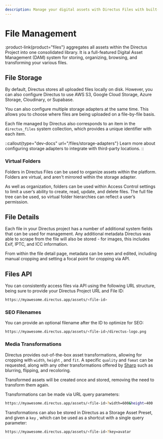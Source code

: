 ```yaml
---
description: Manage your digital assets with Directus Files with built-in media transformations for enhanced flexibility.
---
```


# File Management

:product-link{product="files"} aggregates all assets within the Directus Project into one consolidated library. It is a full-featured Digital Asset Management (DAM) system for storing, organizing, browsing, and transforming your various files.

<!-- TODO: IMAGE - FILES MODULE -->

## File Storage

By default, Directus stores all uploaded files locally on disk. However, you can also configure Directus to use AWS S3, Google Cloud Storage, Azure Storage, Cloudinary, or Supabase.

You can also configure multiple storage adapters at the same time. This allows you to choose where files are being uploaded on a file-by-file basis.

Each file managed by Directus also corresponds to an item in the `directus_files` system collection, which provides a unique identifier with each item.

::callout{type="dev-docs" url="/files/storage-adapters"}
Learn more about configuring storage adapters to integrate with third-party locations.
::

### Virtual Folders

Folders in Directus Files can be used to organize assets within the platform. Folders are virtual, and aren't mirrored within the storage adapter.

As well as organization, folders can be used within Access Control settings to limit a user’s ability to create, read, update, and delete files. The full file tree can be used, so virtual folder hierarchies can reflect a user’s permission.

## File Details

Each file in your Directus project has a number of additional system fields that can be used for management. Any additional metadata Directus was able to scrape from the file will also be stored - for images, this includes Exif, IPTC, and ICC information.

<!-- TODO: IMAGE - FILE IMAGE EDITOR -->

From within the file detail page, metadata can be seen and edited, including manual cropping and setting a focal point for cropping via API.

## Files API

You can consistently access files via API using the following URL structure, being sure to provide your Directus Project URL and File ID:

```bash
https://myawesome.directus.app/assets/<file-id>
```

### SEO Filenames

You can provide an optional filename after the ID to optimize for SEO:

```bash
https://myawesome.directus.app/assets/<file-id>/directus-logo.png
```

### Media Transformations

Directus provides out-of-the-box asset transformations, allowing for cropping with `width`, `height` , and `fit`. A specific `quality` and `fomat` can be requested, along with any other transformations offered by [Sharp](https://sharp.pixelplumbing.com/api-operation) such as blurring, flipping, and recoloring.

Transformed assets will be created once and stored, removing the need to transform them again.

Transformations can be made via URL query parameters:

```bash
https://myawesome.directus.app/assets/<file-id>?width=600&height=400
```

Transformations can also be stored in Directus as a Storage Asset Preset, and given a `key` , which can be used as a shortcut with a single query parameter:

```bash
https://myawesome.directus.app/assets/<file-id>?key=avatar
```
